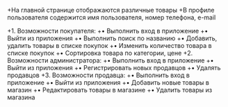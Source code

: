 +На главной странице отображаются различные товары
+В профиле пользователя содержится имя пользователя, номер телефона, e-mail

+1.	Возможности покупателя:
+•	Выполнить вход в приложение
+•	Выйти из приложения
+•	Выполнить поиск по названию
+•	Добавить, удалить товары в списке покупок
+•	Изменить количество товара в списке покупок
+•	Сортировка товара по категории, цене
+2.	Возможности администратора:
+•	Выполнить вход в приложение
+•	Выйти из приложения
+•	Регистрировать новых продавцов
+•	Удалять продавцов
+3.	Возможности продавца:
+•	Выполнить вход в приложение
+•	Выйти из приложения
+•	Добавить новые товары в магазин
+•	Редактировать товары в магазине
+•	Удалить товары из магазина

